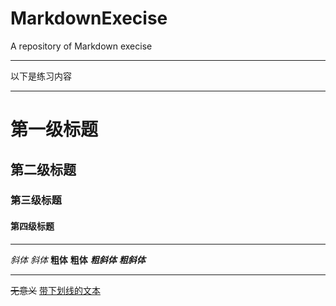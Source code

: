 # MarkdownExecise  
A repository of Markdown execise  
****
以下是练习内容
****
# 第一级标题
## 第二级标题
### 第三级标题
####  第四级标题
****
*斜体*
_斜体_
**粗体**
__粗体__
***粗斜体***
___粗斜体___
****
~~无意义~~
<u>
  带下划线的文本
